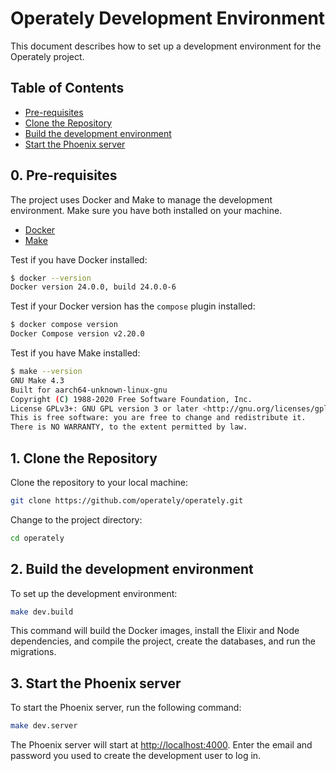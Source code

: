 # Operately Development Environment

This document describes how to set up a development environment for the Operately project.

## Table of Contents

- [Pre-requisites](#0-pre-requisites)
- [Clone the Repository](#1-clone-the-repository)
- [Build the development environment](#2-build-the-development-environment)
- [Start the Phoenix server](#3-start-the-phoenix-server)

## 0. Pre-requisites

The project uses Docker and Make to manage the development environment.
Make sure you have both installed on your machine.

- [Docker](https://docs.docker.com/get-docker/)
- [Make](https://www.gnu.org/software/make/)

Test if you have Docker installed:

``` bash
$ docker --version
Docker version 24.0.0, build 24.0.0-6
```

Test if your Docker version has the `compose` plugin installed:

``` bash
$ docker compose version
Docker Compose version v2.20.0
```

Test if you have Make installed:

``` bash
$ make --version
GNU Make 4.3
Built for aarch64-unknown-linux-gnu
Copyright (C) 1988-2020 Free Software Foundation, Inc.
License GPLv3+: GNU GPL version 3 or later <http://gnu.org/licenses/gpl.html>
This is free software: you are free to change and redistribute it.
There is NO WARRANTY, to the extent permitted by law.
```

## 1. Clone the Repository

Clone the repository to your local machine:

``` bash
git clone https://github.com/operately/operately.git
```

Change to the project directory:

``` bash
cd operately
```

## 2. Build the development environment

To set up the development environment:

``` bash
make dev.build
```

This command will build the Docker images, install the Elixir and Node
dependencies, and compile the project, create the databases, and run the
migrations.

## 3. Start the Phoenix server

To start the Phoenix server, run the following command:

``` bash
make dev.server
```

The Phoenix server will start at [http://localhost:4000](http://localhost:4000).
Enter the email and password you used to create the development user to log in.

